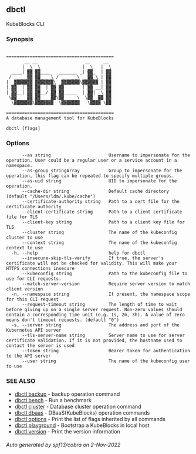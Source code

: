 ## dbctl

KubeBlocks CLI

### Synopsis

```

=========================================
       __ __                  __     __
      |  \  \                |  \   |  \
  ____| ▓▓ ▓▓____   _______ _| ▓▓_  | ▓▓
 /      ▓▓ ▓▓    \ /       \   ▓▓ \ | ▓▓
|  ▓▓▓▓▓▓▓ ▓▓▓▓▓▓▓\  ▓▓▓▓▓▓▓\▓▓▓▓▓▓ | ▓▓
| ▓▓  | ▓▓ ▓▓  | ▓▓ ▓▓       | ▓▓ __| ▓▓
| ▓▓__| ▓▓ ▓▓__/ ▓▓ ▓▓_____  | ▓▓|  \ ▓▓
 \▓▓    ▓▓ ▓▓    ▓▓\▓▓     \  \▓▓  ▓▓ ▓▓
  \▓▓▓▓▓▓▓\▓▓▓▓▓▓▓  \▓▓▓▓▓▓▓   \▓▓▓▓ \▓▓

=========================================
A database management tool for KubeBlocks
```

```
dbctl [flags]
```

### Options

```
      --as string                      Username to impersonate for the operation. User could be a regular user or a service account in a namespace.
      --as-group stringArray           Group to impersonate for the operation, this flag can be repeated to specify multiple groups.
      --as-uid string                  UID to impersonate for the operation.
      --cache-dir string               Default cache directory (default "/Users/ldm/.kube/cache")
      --certificate-authority string   Path to a cert file for the certificate authority
      --client-certificate string      Path to a client certificate file for TLS
      --client-key string              Path to a client key file for TLS
      --cluster string                 The name of the kubeconfig cluster to use
      --context string                 The name of the kubeconfig context to use
  -h, --help                           help for dbctl
      --insecure-skip-tls-verify       If true, the server's certificate will not be checked for validity. This will make your HTTPS connections insecure
      --kubeconfig string              Path to the kubeconfig file to use for CLI requests.
      --match-server-version           Require server version to match client version
  -n, --namespace string               If present, the namespace scope for this CLI request
      --request-timeout string         The length of time to wait before giving up on a single server request. Non-zero values should contain a corresponding time unit (e.g. 1s, 2m, 3h). A value of zero means don't timeout requests. (default "0")
  -s, --server string                  The address and port of the Kubernetes API server
      --tls-server-name string         Server name to use for server certificate validation. If it is not provided, the hostname used to contact the server is used
      --token string                   Bearer token for authentication to the API server
      --user string                    The name of the kubeconfig user to use
```

### SEE ALSO

* [dbctl backup](dbctl_backup.md)	 - backup operation command
* [dbctl bench](dbctl_bench.md)	 - Run a benchmark
* [dbctl cluster](dbctl_cluster.md)	 - Database cluster operation command
* [dbctl dbaas](dbctl_dbaas.md)	 - DBaaS(KubeBlocks) operation commands
* [dbctl options](dbctl_options.md)	 - Print the list of flags inherited by all commands
* [dbctl playground](dbctl_playground.md)	 - Bootstrap a KubeBlocks in local host
* [dbctl version](dbctl_version.md)	 - Print the version information

###### Auto generated by spf13/cobra on 2-Nov-2022
